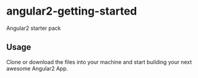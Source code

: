 # angular2-getting-started
Angular2 starter pack

## Usage

Clone or download the files into your machine and start building your next awesome Angular2 App.
